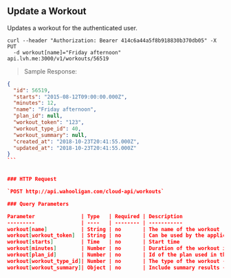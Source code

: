 ## Update a Workout

Updates a workout for the authenticated user.

```shell
curl --header "Authorization: Bearer 414c6a44a5f8b918830b370db05" -X PUT
  -d workout[name]="Friday afternoon" api.lvh.me:3000/v1/workouts/56519
```

> Sample Response:

``````json
{
  "id": 56519,
  "starts": "2015-08-12T09:00:00.000Z",
  "minutes": 12,
  "name": "Friday afternoon",
  "plan_id": null,
  "workout_token": "123",
  "workout_type_id": 40,
  "workout_summary": null,
  "created_at": "2018-10-23T20:41:55.000Z",
  "updated_at": "2018-10-23T20:41:55.000Z"
}
```


### HTTP Request

`POST http://api.wahooligan.com/cloud-api/workouts`

### Query Parameters

Parameter               | Type   | Required | Description
---------               | ----   | -------- | -----------
workout[name]           | String | no       | The name of the workout
workout[workout_token]  | String | no       | Can be used by the application to identify the workout
workout[starts]         | Time   | no       | Start time
workout[minutes]        | Number | no       | Duration of the workout in minutes
workout[plan_id]        | Number | no       | Id of the plan used in this workout
workout[workout_type_id]| Number | no       | The type of the workout - [Workout Types](#workout-types)
workout[workout_summary]| Object | no       | Include summary results - [Workout Summary](#update-a-workout-summary)
